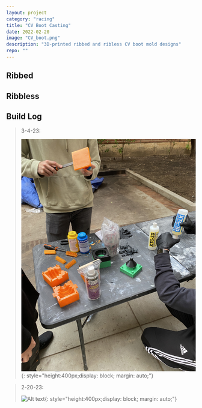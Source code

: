 ```yaml
---
layout: project
category: "racing"
title: "CV Boot Casting"
date: 2022-02-20
image: "CV_boot.png"
description: "3D-printed ribbed and ribless CV boot mold designs"
repo: ""
---
```


## Ribbed


## Ribbless


## Build Log

> 3-4-23: 
>
> ![Alt text](/assets/media/cv-boot_media/mold-prep.JPG){: 
style="height:400px;display: block; margin: auto;"}


> 2-20-23: 
>
> ![Alt text](/assets/media/cv-boot_media/test-print.JPG){: 
style="height:400px;display: block; margin: auto;"}
